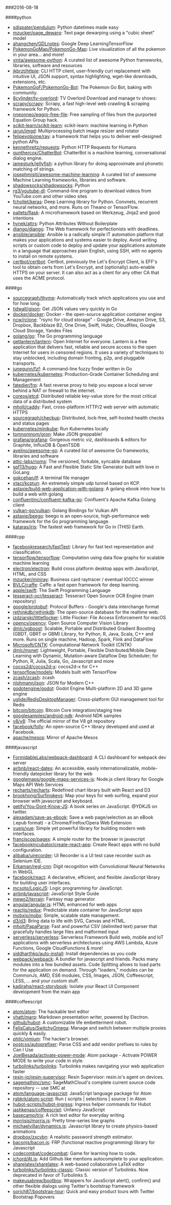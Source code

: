 ###2016-08-18

####python
* [sdispater/pendulum](https://github.com/sdispater/pendulum): Python datetimes made easy
* [mzucker/page_dewarp](https://github.com/mzucker/page_dewarp): Text page dewarping using a "cubic sheet" model
* [ahangchen/GDLnotes](https://github.com/ahangchen/GDLnotes): Google Deep LearningTensorFlow
* [PokemonGoMap/PokemonGo-Map](https://github.com/PokemonGoMap/PokemonGo-Map):  Live visualization of all the pokemon in your area... and more!
* [vinta/awesome-python](https://github.com/vinta/awesome-python): A curated list of awesome Python frameworks, libraries, software and resources
* [jkbrzt/httpie](https://github.com/jkbrzt/httpie): CLI HTTP client, user-friendly curl replacement with intuitive UI, JSON support, syntax highlighting, wget-like downloads, extensions, etc.
* [PokemonGoF/PokemonGo-Bot](https://github.com/PokemonGoF/PokemonGo-Bot): The Pokemon Go Bot, baking with community.
* [8cylinder/tv-overlord](https://github.com/8cylinder/tv-overlord): TV Overlord  Download and manage tv shows:
* [scrapy/scrapy](https://github.com/scrapy/scrapy): Scrapy, a fast high-level web crawling & scraping framework for Python.
* [nneonneo/eqgrp-free-file](https://github.com/nneonneo/eqgrp-free-file): Free sampling of files from the purported Equation Group hack.
* [scikit-learn/scikit-learn](https://github.com/scikit-learn/scikit-learn): scikit-learn: machine learning in Python
* [jarun/imgd](https://github.com/jarun/imgd): Multiprocessing batch image resizer and rotator
* [felipevolpone/ray](https://github.com/felipevolpone/ray): a framework that helps you to deliver well-designed python APIs
* [kennethreitz/requests](https://github.com/kennethreitz/requests): Python HTTP Requests for Humans
* [gunthercox/ChatterBot](https://github.com/gunthercox/ChatterBot): ChatterBot is a machine learning, conversational dialog engine.
* [jamesturk/jellyfish](https://github.com/jamesturk/jellyfish): a python library for doing approximate and phonetic matching of strings.
* [josephmisiti/awesome-machine-learning](https://github.com/josephmisiti/awesome-machine-learning): A curated list of awesome Machine Learning frameworks, libraries and software.
* [shadowsocks/shadowsocks](https://github.com/shadowsocks/shadowsocks): Python
* [rg3/youtube-dl](https://github.com/rg3/youtube-dl): Command-line program to download videos from YouTube.com and other video sites
* [fchollet/keras](https://github.com/fchollet/keras): Deep Learning library for Python. Convnets, recurrent neural networks, and more. Runs on Theano or TensorFlow.
* [pallets/flask](https://github.com/pallets/flask): A microframework based on Werkzeug, Jinja2 and good intentions
* [hynek/attrs](https://github.com/hynek/attrs): Python Attributes Without Boilerplate
* [django/django](https://github.com/django/django): The Web framework for perfectionists with deadlines.
* [ansible/ansible](https://github.com/ansible/ansible): Ansible is a radically simple IT automation platform that makes your applications and systems easier to deploy. Avoid writing scripts or custom code to deploy and update your applications automate in a language that approaches plain English, using SSH, with no agents to install on remote systems.
* [certbot/certbot](https://github.com/certbot/certbot): Certbot, previously the Let's Encrypt Client, is EFF's tool to obtain certs from Let's Encrypt, and (optionally) auto-enable HTTPS on your server. It can also act as a client for any other CA that uses the ACME protocol.

####go
* [sourcegraph/thyme](https://github.com/sourcegraph/thyme): Automatically track which applications you use and for how long.
* [tidwall/gjson](https://github.com/tidwall/gjson): Get JSON values very quickly in Go
* [docker/docker](https://github.com/docker/docker): Docker - the open-source application container engine
* [ncw/rclone](https://github.com/ncw/rclone): "rsync for cloud storage" - Google Drive, Amazon Drive, S3, Dropbox, Backblaze B2, One Drive, Swift, Hubic, Cloudfiles, Google Cloud Storage, Yandex Files
* [golang/go](https://github.com/golang/go): The Go programming language
* [getlantern/lantern](https://github.com/getlantern/lantern):  Open Internet for everyone. Lantern is a free application that delivers fast, reliable and secure access to the open Internet for users in censored regions. It uses a variety of techniques to stay unblocked, including domain fronting, p2p, and pluggable transports.
* [junegunn/fzf](https://github.com/junegunn/fzf):  A command-line fuzzy finder written in Go
* [kubernetes/kubernetes](https://github.com/kubernetes/kubernetes): Production-Grade Container Scheduling and Management
* [fatedier/frp](https://github.com/fatedier/frp): A fast reverse proxy to help you expose a local server behind a NAT or firewall to the internet.
* [coreos/etcd](https://github.com/coreos/etcd): Distributed reliable key-value store for the most critical data of a distributed system
* [mholt/caddy](https://github.com/mholt/caddy): Fast, cross-platform HTTP/2 web server with automatic HTTPS
* [sourcegraph/checkup](https://github.com/sourcegraph/checkup): Distributed, lock-free, self-hosted health checks and status pages
* [kubernetes/minikube](https://github.com/kubernetes/minikube): Run Kubernetes locally
* [tomnomnom/gron](https://github.com/tomnomnom/gron): Make JSON greppable!
* [grafana/grafana](https://github.com/grafana/grafana): Gorgeous metric viz, dashboards & editors for Graphite, InfluxDB & OpenTSDB
* [avelino/awesome-go](https://github.com/avelino/awesome-go): A curated list of awesome Go frameworks, libraries and software
* [attic-labs/noms](https://github.com/attic-labs/noms): The versioned, forkable, syncable database
* [spf13/hugo](https://github.com/spf13/hugo): A Fast and Flexible Static Site Generator built with love in GoLang
* [gokcehan/lf](https://github.com/gokcehan/lf): A terminal file manager
* [xtaci/kcptun](https://github.com/xtaci/kcptun): An extremely simple udp tunnel based on KCP.
* [astaxie/build-web-application-with-golang](https://github.com/astaxie/build-web-application-with-golang): A golang ebook intro how to build a web with golang
* [confluentinc/confluent-kafka-go](https://github.com/confluentinc/confluent-kafka-go): Confluent's Apache Kafka Golang client
* [vulkan-go/vulkan](https://github.com/vulkan-go/vulkan): Golang Bindings for Vulkan API
* [astaxie/beego](https://github.com/astaxie/beego): beego is an open-source, high-performance web framework for the Go programming language.
* [kataras/iris](https://github.com/kataras/iris): The fastest web framework for Go in (THIS) Earth.

####cpp
* [facebookresearch/fastText](https://github.com/facebookresearch/fastText): Library for fast text representation and classification.
* [tensorflow/tensorflow](https://github.com/tensorflow/tensorflow): Computation using data flow graphs for scalable machine learning
* [electron/electron](https://github.com/electron/electron): Build cross platform desktop apps with JavaScript, HTML, and CSS
* [mzucker/miniray](https://github.com/mzucker/miniray): Business card raytracer / eventual IOCCC winner
* [BVLC/caffe](https://github.com/BVLC/caffe): Caffe: a fast open framework for deep learning.
* [apple/swift](https://github.com/apple/swift): The Swift Programming Language
* [tesseract-ocr/tesseract](https://github.com/tesseract-ocr/tesseract): Tesseract Open Source OCR Engine (main repository)
* [google/protobuf](https://github.com/google/protobuf): Protocol Buffers - Google's data interchange format
* [rethinkdb/rethinkdb](https://github.com/rethinkdb/rethinkdb): The open-source database for the realtime web.
* [jzdziarski/littleflocker](https://github.com/jzdziarski/littleflocker): Little Flocker: File Access Enforcement for macOS
* [opencv/opencv](https://github.com/opencv/opencv): Open Source Computer Vision Library
* [dmlc/xgboost](https://github.com/dmlc/xgboost): Scalable, Portable and Distributed Gradient Boosting (GBDT, GBRT or GBM) Library, for Python, R, Java, Scala, C++ and more. Runs on single machine, Hadoop, Spark, Flink and DataFlow
* [Microsoft/CNTK](https://github.com/Microsoft/CNTK): Computational Network Toolkit (CNTK)
* [dmlc/mxnet](https://github.com/dmlc/mxnet): Lightweight, Portable, Flexible Distributed/Mobile Deep Learning with Dynamic, Mutation-aware Dataflow Dep Scheduler; for Python, R, Julia, Scala, Go, Javascript and more
* [cocos2d/cocos2d-x](https://github.com/cocos2d/cocos2d-x): cocos2d-x for C++
* [tensorflow/models](https://github.com/tensorflow/models): Models built with TensorFlow
* [zcash/zcash](https://github.com/zcash/zcash): zcash
* [nlohmann/json](https://github.com/nlohmann/json): JSON for Modern C++
* [godotengine/godot](https://github.com/godotengine/godot): Godot Engine  Multi-platform 2D and 3D game engine
* [uglide/RedisDesktopManager](https://github.com/uglide/RedisDesktopManager):  Cross-platform GUI management tool for Redis
* [bitcoin/bitcoin](https://github.com/bitcoin/bitcoin): Bitcoin Core integration/staging tree
* [googlesamples/android-ndk](https://github.com/googlesamples/android-ndk): Android NDK samples
* [v8/v8](https://github.com/v8/v8): The official mirror of the V8 git repository
* [facebook/folly](https://github.com/facebook/folly): An open-source C++ library developed and used at Facebook.
* [apache/mesos](https://github.com/apache/mesos): Mirror of Apache Mesos

####javascript
* [FormidableLabs/webpack-dashboard](https://github.com/FormidableLabs/webpack-dashboard): A CLI dashboard for webpack dev server
* [airbnb/react-dates](https://github.com/airbnb/react-dates): An accessible, easily internationalizable, mobile-friendly datepicker library for the web
* [googlemaps/google-maps-services-js](https://github.com/googlemaps/google-maps-services-js): Node.js client library for Google Maps API Web Services
* [recharts/recharts](https://github.com/recharts/recharts): Redefined chart library built with React and D3
* [brookhong/Surfingkeys](https://github.com/brookhong/Surfingkeys): Map your keys for web surfing, expand your browser with javascript and keyboard.
* [getify/You-Dont-Know-JS](https://github.com/getify/You-Dont-Know-JS): A book series on JavaScript. @YDKJS on twitter.
* [alexadam/save-as-ebook](https://github.com/alexadam/save-as-ebook): Save a web page/selection as an eBook (.epub format) - a Chrome/Firefox/Opera Web Extension
* [vuejs/vue](https://github.com/vuejs/vue): Simple yet powerful library for building modern web interfaces.
* [franciscop/pagex](https://github.com/franciscop/pagex): A simple router for the browser in javascript
* [facebookincubator/create-react-app](https://github.com/facebookincubator/create-react-app): Create React apps with no build configuration.
* [alibaba/uirecorder](https://github.com/alibaba/uirecorder): UI Recorder is a UI test case recorder such as Selenium IDE.
* [Erkaman/regl-cnn](https://github.com/Erkaman/regl-cnn): Digit recognition with Convolutional Neural Networks in WebGL
* [facebook/react](https://github.com/facebook/react): A declarative, efficient, and flexible JavaScript library for building user interfaces.
* [mcsoto/LogicJS](https://github.com/mcsoto/LogicJS): Logic programming for JavaScript.
* [airbnb/javascript](https://github.com/airbnb/javascript): JavaScript Style Guide
* [mewo2/terrain](https://github.com/mewo2/terrain): Fantasy map generator
* [angular/angular.js](https://github.com/angular/angular.js): HTML enhanced for web apps
* [reactjs/redux](https://github.com/reactjs/redux): Predictable state container for JavaScript apps
* [mobxjs/mobx](https://github.com/mobxjs/mobx): Simple, scalable state management.
* [d3/d3](https://github.com/d3/d3): Bring data to life with SVG, Canvas and HTML. 
* [mholt/PapaParse](https://github.com/mholt/PapaParse): Fast and powerful CSV (delimited text) parser that gracefully handles large files and malformed input
* [serverless/serverless](https://github.com/serverless/serverless): Serverless Framework  Build web, mobile and IoT applications with serverless architectures using AWS Lambda, Azure Functions, Google CloudFunctions & more! 
* [siddharthkp/auto-install](https://github.com/siddharthkp/auto-install): Install dependencies as you code
* [webpack/webpack](https://github.com/webpack/webpack): A bundler for javascript and friends. Packs many modules into a few bundled assets. Code Splitting allows to load parts for the application on demand. Through "loaders," modules can be CommonJs, AMD, ES6 modules, CSS, Images, JSON, Coffeescript, LESS, ... and your custom stuff.
* [kadirahq/react-storybook](https://github.com/kadirahq/react-storybook): Isolate your React UI Component development from the main app

####coffeescript
* [atom/atom](https://github.com/atom/atom): The hackable text editor
* [yhatt/marp](https://github.com/yhatt/marp): Markdown presentation writer, powered by Electron.
* [github/hubot](https://github.com/github/hubot): A customizable life embetterment robot.
* [FelisCatus/SwitchyOmega](https://github.com/FelisCatus/SwitchyOmega): Manage and switch between multiple proxies quickly & easily.
* [philc/vimium](https://github.com/philc/vimium): The hacker's browser.
* [postcss/autoprefixer](https://github.com/postcss/autoprefixer): Parse CSS and add vendor prefixes to rules by Can I Use
* [JoelBesada/activate-power-mode](https://github.com/JoelBesada/activate-power-mode): Atom package - Activate POWER MODE to write your code in style.
* [turbolinks/turbolinks](https://github.com/turbolinks/turbolinks): Turbolinks makes navigating your web application faster
* [resin-io/resin-supervisor](https://github.com/resin-io/resin-supervisor): Resin Supervisor: resin.io's agent on devices.
* [sagemathinc/smc](https://github.com/sagemathinc/smc): SageMathCloud's complete current source code repository -- use SMC at
* [atom/language-javascript](https://github.com/atom/language-javascript): JavaScript language package for Atom
* [rgbkrk/atom-script](https://github.com/rgbkrk/atom-script):  Run ( scripts | selections | source ) in Atom
* [hubot-scripts/hubot-ingress](https://github.com/hubot-scripts/hubot-ingress): Ingress helper commands for Hubot
* [jashkenas/coffeescript](https://github.com/jashkenas/coffeescript): Unfancy JavaScript
* [basecamp/trix](https://github.com/basecamp/trix): A rich text editor for everyday writing
* [morrisjs/morris.js](https://github.com/morrisjs/morris.js): Pretty time-series line graphs
* [michaelvillar/dynamics.js](https://github.com/michaelvillar/dynamics.js): Javascript library to create physics-based animations
* [dropbox/zxcvbn](https://github.com/dropbox/zxcvbn): A realistic password strength estimator.
* [baconjs/bacon.js](https://github.com/baconjs/bacon.js): FRP (functional reactive programming) library for Javascript
* [codecombat/codecombat](https://github.com/codecombat/codecombat): Game for learning how to code.
* [ichord/At.js](https://github.com/ichord/At.js): Add Github like mentions autocomplete to your application.
* [sharelatex/sharelatex](https://github.com/sharelatex/sharelatex): A web-based collaborative LaTeX editor
* [turbolinks/turbolinks-classic](https://github.com/turbolinks/turbolinks-classic): Classic version of Turbolinks. Now deprecated in favor of Turbolinks 5.
* [makeusabrew/bootbox](https://github.com/makeusabrew/bootbox): Wrappers for JavaScript alert(), confirm() and other flexible dialogs using Twitter's bootstrap framework
* [sorich87/bootstrap-tour](https://github.com/sorich87/bootstrap-tour): Quick and easy product tours with Twitter Bootstrap Popovers

